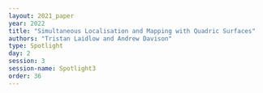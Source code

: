 ```yaml
---
layout: 2021_paper
year: 2022
title: "Simultaneous Localisation and Mapping with Quadric Surfaces"
authors: "Tristan Laidlow and Andrew Davison"
type: Spotlight
day: 2
session: 3
session-name: Spotlight3
order: 36
---
```


